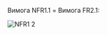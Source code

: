 Вимога NFR1.1 = Вимога FR2.1:


![NFR1 2](https://github.com/oleksandrblazhko/ai-213-fokin/blob/b4e00e1c355997a0ffb98666f3520cd183b7ba8f/1-SoftwareRequirements/1.4-FuncNonFuncRequirements/1.4.4-NFRUserInterfaceOUTPUT/NFR1.2.drawio)
